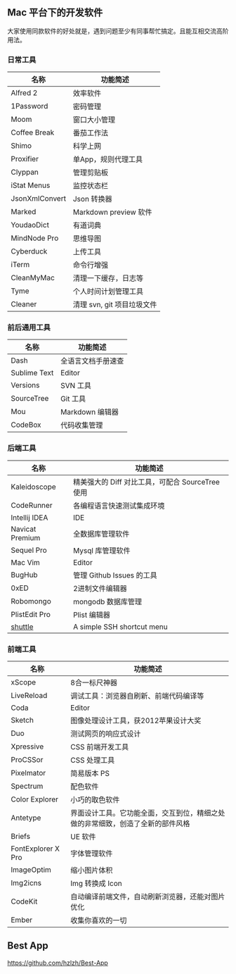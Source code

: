 ## Mac 平台下的开发软件

大家使用同款软件的好处就是，遇到问题至少有同事帮忙搞定。且能互相交流高阶用法。

### 日常工具

名称  | 功能简述
----- | ------
Alfred 2 | 效率软件
1Password | 密码管理
Moom | 窗口大小管理
Coffee Break | 番茄工作法
Shimo | 科学上网
Proxifier | 单App，规则代理工具
Clyppan | 管理剪贴板
iStat Menus | 监控状态栏
JsonXmlConvert | Json 转换器
Marked | Markdown preview 软件
YoudaoDict | 有道词典
MindNode Pro | 思维导图
Cyberduck | 上传工具
iTerm | 命令行增强
CleanMyMac | 清理一下缓存，日志等
Tyme | 个人时间计划管理工具
Cleaner | 清理 svn, git 项目垃圾文件

### 前后通用工具

名称  | 功能简述
----- | ------
Dash | 全语言文档手册速查
Sublime Text | Editor
Versions | SVN 工具
SourceTree | Git 工具
Mou | Markdown 编辑器
CodeBox | 代码收集管理

### 后端工具

名称  | 功能简述
----- | ------
Kaleidoscope | 精美强大的 Diff 对比工具，可配合 SourceTree 使用
CodeRunner | 各编程语言快速测试集成环境
Intellij IDEA | IDE
Navicat Premium | 全数据库管理软件
Sequel Pro | Mysql 库管理软件
Mac Vim | Editor
BugHub | 管理 Github Issues 的工具
0xED | 2进制文件编辑器
Robomongo | mongodb 数据库管理
PlistEdit Pro | Plist 编辑器
[shuttle](http://fitztrev.github.io/shuttle/) | A simple SSH shortcut menu

### 前端工具

名称  | 功能简述
----- | ------
xScope | 8合一标尺神器
LiveReload | 调试工具：浏览器自刷新、前端代码编译等
Coda | Editor
Sketch | 图像处理设计工具，获2012苹果设计大奖
Duo | 测试网页的响应式设计
Xpressive | CSS 前端开发工具
ProCSSor | CSS 处理工具
Pixelmator | 简易版本 PS
Spectrum | 配色软件
Color Explorer | 小巧的取色软件
Antetype | 界面设计工具。它功能全面，交互到位，精细之处做的非常细致，创造了全新的部件风格
Briefs | UE 软件
FontExplorer X Pro | 字体管理软件
ImageOptim | 缩小图片体积
Img2icns | Img 转换成 Icon
CodeKit | 自动编译前端文件，自动刷新浏览器，还能对图片优化
Ember | 收集你喜欢的一切

## Best App

https://github.com/hzlzh/Best-App